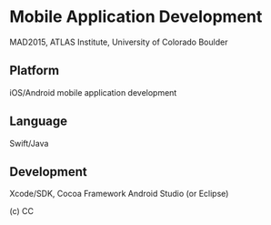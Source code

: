 # Mobile Application Development

MAD2015, ATLAS Institute, 
University of Colorado Boulder

## Platform 
iOS/Android mobile application development
## Language
Swift/Java
## Development
Xcode/SDK, Cocoa Framework
Android Studio (or Eclipse)


(c) CC
